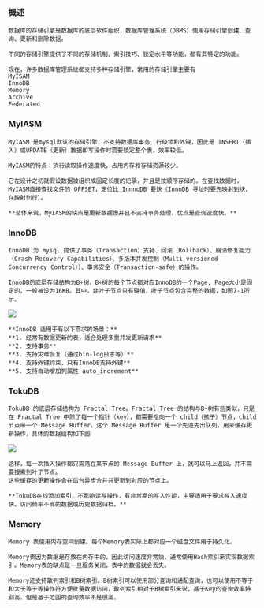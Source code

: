 ### 概述

```text
数据库的存储引擎是数据库的底层软件组织，数据库管理系统（DBMS）使用存储引擎创建、查询、更新和删除数据。

不同的存储引擎提供了不同的存储机制、索引技巧、锁定水平等功能，都有其特定的功能。

现在，许多数据库管理系统都支持多种存储引擎，常用的存储引擎主要有
MyISAM
InnoDB
Memory
Archive
Federated
```

### MyIASM

```text
MyIASM 是mysql默认的存储引擎，不支持数据库事务、行级锁和外键，因此是 INSERT（插入）或UPDATE（更新）数据即写操作时需要锁定整个表，效率较低。

MyIASM的特点：执行读取操作速度快，占用内存和存储资源较少。

它在设计之初就假设数据被组织成固定长度的记录，并且是按顺序存储的。在查找数据时，MyIASM直接查找文件的 OFFSET，定位比 InnnoDB 要快（InnoDB 寻址时要先映射到块，在映射到行）。

**总体来说，MyIASM的缺点是更新数据慢并且不支持事务处理，优点是查询速度快。**
```

### InnoDB

```text
InnoDB 为 mysql 提供了事务（Transaction）支持、回滚（Rollback）、崩溃修复能力（Crash Recovery Capabilities）、多版本并发控制（Multi-versioned Concurrency Control））、事务安全（Transaction-safe）的操作。

InnoDB的底层存储结构为B+树，B+树的每个节点都对应InnoDB的一个Page, Page大小是固定的，一般被设为16KB。其中，非叶子节点只有键值，叶子节点包含完整的数据，如图7-1所示。
```

![](https://secure1.wostatic.cn/static/58j6THCn3WmvcWuxoyT4MZ/9704e4ea49f79af4df1b913d103c154b.png)

```text
**InnoDB 适用于有以下需求的场景：**
**1. 经常有数据更新的表，适合处理多重并发更新请求**
**2. 支持事务**
**3. 支持灾难恢复（通过bin-log日志等）**
**4. 支持外键约束，只有InnoDB支持外键**
**5. 支持自动增加列属性 auto_increment**
```

### TokuDB

```text
TokuDB 的底层存储结构为 Fractal Tree。Fractal Tree 的结构与B+树有些类似，只是在 Fractal Tree 中除了每一个指针（key），都需要指向一个 child（孩子）节点，child节点带一个 Message Buffer，这个 Message Buffer 是一个先进先出队列，用来缓存更新操作，具体的数据结构如下图
```

![](https://secure1.wostatic.cn/static/ixbm29DZykMaRJZMmgDGrZ/67f77272507eb9c9f6075ac595bd72e1.png)

```text
这样，每一次插入操作都只需落在某节点的 Message Buffer 上，就可以马上返回，并不需要搜索到叶子节点。
这些缓存的更新操作会在后台异步合并并更新到对应的节点上。

**TokuDB在线添加索引，不影响读写操作，有非常高的写入性能，主要适用于要求写入速度快、访问频率不高的数据或历史数据归档。**
```

### Memory

```text
Memory 表使用内存空间创建。每个Memory表实际上都对应一个磁盘文件用于持久化。

Memory表因为数据是存放在内存中的，因此访问速度非常快，通常使用Hash索引来实现数据索引。Memory表的缺点是一旦服务关闭，表中的数据就会丢失。

Memory还支持散列索引和B树索引。B树索引可以使用部分查询和通配查询，也可以使用不等于和大于等于等操作符方便批量数据访问，散列索引相对于B树索引来说，基于Key的查询效率特别高，但是基于范围的查询效率不是很高。
```

